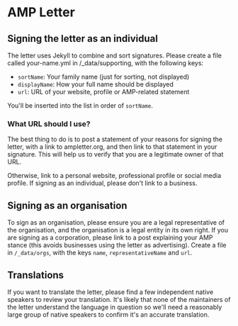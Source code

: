 # AMP Letter

## Signing the letter as an individual

The letter uses Jekyll to combine and sort signatures.  Please create a file called your-name.yml in /_data/supporting, with the following keys:

* `sortName`: Your family name (just for sorting, not displayed)
* `displayName`: How your full name should be displayed
* `url`: URL of your website, profile or AMP-related statement

You'll be inserted into the list in order of `sortName`.

### What URL should I use?

The best thing to do is to post a statement of your reasons for signing the letter, with a link to ampletter.org, and then link to that statement in your signature.  This will help us to verify that you are a legitimate owner of that URL.

Otherwise, link to a personal website, professional profile or social media profile.  If signing as an individual, please don't link to a business.

## Signing as an organisation

To sign as an organisation, please ensure you are a legal representative of the organisation, and the organisation is a legal entity in its own right.  If you are signing as a corporation, please link to a post explaining your AMP stance (this avoids businesses using the letter as advertising).  Create a file in `/_data/orgs`, with the keys `name`, `representativeName` and `url`.

## Translations

If you want to translate the letter, please find a few independent native speakers to review your translation.  It's likely that none of the maintainers of the letter understand the language in question so we'll need a reasonably large group of native speakers to confirm it's an accurate translation.
